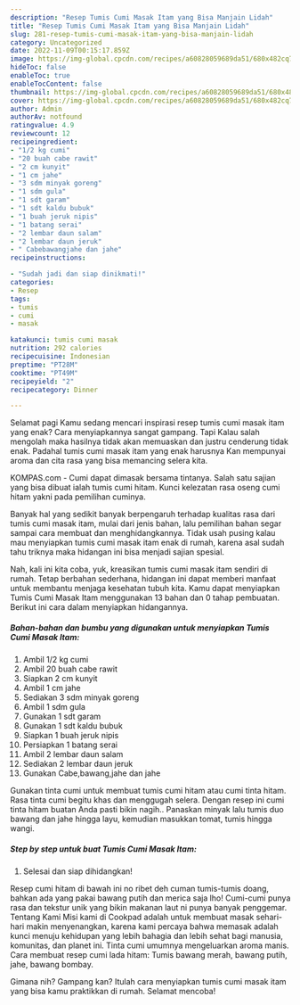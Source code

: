 ```yaml
---
description: "Resep Tumis Cumi Masak Itam yang Bisa Manjain Lidah"
title: "Resep Tumis Cumi Masak Itam yang Bisa Manjain Lidah"
slug: 281-resep-tumis-cumi-masak-itam-yang-bisa-manjain-lidah
category: Uncategorized
date: 2022-11-09T00:15:17.859Z
image: https://img-global.cpcdn.com/recipes/a60828059689da51/680x482cq70/tumis-cumi-masak-itam-foto-resep-utama.jpg
hideToc: false
enableToc: true
enableTocContent: false
thumbnail: https://img-global.cpcdn.com/recipes/a60828059689da51/680x482cq70/tumis-cumi-masak-itam-foto-resep-utama.jpg
cover: https://img-global.cpcdn.com/recipes/a60828059689da51/680x482cq70/tumis-cumi-masak-itam-foto-resep-utama.jpg
author: Admin
authorAv: notfound
ratingvalue: 4.9
reviewcount: 12
recipeingredient:
- "1/2 kg cumi"
- "20 buah cabe rawit"
- "2 cm kunyit"
- "1 cm jahe"
- "3 sdm minyak goreng"
- "1 sdm gula"
- "1 sdt garam"
- "1 sdt kaldu bubuk"
- "1 buah jeruk nipis"
- "1 batang serai"
- "2 lembar daun salam"
- "2 lembar daun jeruk"
- " Cabebawangjahe dan jahe"
recipeinstructions:

- "Sudah jadi dan siap dinikmati!"
categories:
- Resep
tags:
- tumis
- cumi
- masak

katakunci: tumis cumi masak 
nutrition: 292 calories
recipecuisine: Indonesian
preptime: "PT28M"
cooktime: "PT49M"
recipeyield: "2"
recipecategory: Dinner

---
```



Selamat pagi Kamu sedang mencari inspirasi resep tumis cumi masak itam yang enak? Cara menyiapkannya sangat gampang. Tapi Kalau salah mengolah maka hasilnya tidak akan memuaskan dan justru cenderung tidak enak. Padahal tumis cumi masak itam yang enak harusnya Kan mempunyai aroma dan cita rasa yang bisa memancing selera kita.


KOMPAS.com - Cumi dapat dimasak bersama tintanya. Salah satu sajian yang bisa dibuat ialah tumis cumi hitam. Kunci kelezatan rasa oseng cumi hitam yakni pada pemilihan cuminya.

Banyak hal yang sedikit banyak berpengaruh terhadap kualitas rasa dari tumis cumi masak itam, mulai dari jenis bahan, lalu pemilihan bahan segar sampai cara membuat dan menghidangkannya. Tidak usah pusing kalau mau menyiapkan tumis cumi masak itam enak di rumah, karena asal sudah tahu triknya maka hidangan ini bisa menjadi sajian spesial.


Nah, kali ini kita coba, yuk, kreasikan tumis cumi masak itam sendiri di rumah. Tetap berbahan sederhana, hidangan ini dapat memberi manfaat untuk membantu menjaga kesehatan tubuh kita. Kamu dapat menyiapkan Tumis Cumi Masak Itam menggunakan 13 bahan dan 0 tahap pembuatan. Berikut ini cara dalam menyiapkan hidangannya.

<!--inarticleads1-->

##### Bahan-bahan dan bumbu yang digunakan untuk menyiapkan Tumis Cumi Masak Itam:

1. Ambil 1/2 kg cumi
1. Ambil 20 buah cabe rawit
1. Siapkan 2 cm kunyit
1. Ambil 1 cm jahe
1. Sediakan 3 sdm minyak goreng
1. Ambil 1 sdm gula
1. Gunakan 1 sdt garam
1. Gunakan 1 sdt kaldu bubuk
1. Siapkan 1 buah jeruk nipis
1. Persiapkan 1 batang serai
1. Ambil 2 lembar daun salam
1. Sediakan 2 lembar daun jeruk
1. Gunakan  Cabe,bawang,jahe dan jahe


Gunakan tinta cumi untuk membuat tumis cumi hitam atau cumi tinta hitam. Rasa tinta cumi begitu khas dan menggugah selera. Dengan resep ini cumi tinta hitam buatan Anda pasti bikin nagih.. Panaskan minyak lalu tumis duo bawang dan jahe hingga layu, kemudian masukkan tomat, tumis hingga wangi. 

<!--inarticleads2-->

##### Step by step untuk buat Tumis Cumi Masak Itam:


1. Selesai dan siap dihidangkan!

Resep cumi hitam di bawah ini no ribet deh cuman tumis-tumis doang, bahkan ada yang pakai bawang putih dan merica saja lho! Cumi-cumi punya rasa dan tekstur unik yang bikin makanan laut ni punya banyak penggemar. Tentang Kami Misi kami di Cookpad adalah untuk membuat masak sehari-hari makin menyenangkan, karena kami percaya bahwa memasak adalah kunci menuju kehidupan yang lebih bahagia dan lebih sehat bagi manusia, komunitas, dan planet ini. Tinta cumi umumnya mengeluarkan aroma manis. Cara membuat resep cumi lada hitam: Tumis bawang merah, bawang putih, jahe, bawang bombay. 

Gimana nih? Gampang kan? Itulah cara menyiapkan tumis cumi masak itam yang bisa kamu praktikkan di rumah. Selamat mencoba!
